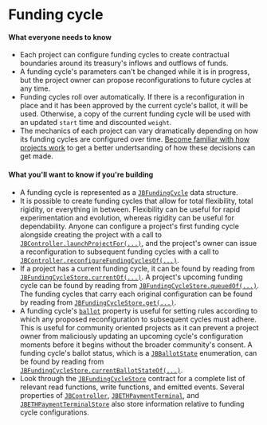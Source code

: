 # Funding cycle

#### What everyone needs to know

* Each project can configure funding cycles to create contractual boundaries around its treasury's inflows and outflows of funds.
* A funding cycle's parameters can't be changed while it is in progress, but the project owner can propose reconfigurations to future cycles at any time.
* Funding cycles roll over automatically. If there is a reconfiguration in place and it has been approved by the current cycle's ballot, it will be used. Otherwise, a copy of the current funding cycle will be used with an updated `start` time and discounted `weight`.
* The mechanics of each project can vary dramatically depending on how its funding cycles are configured over time. [Become familiar with how projects work](project.md) to get a better undertsanding of how these decisions can get made.

#### What you'll want to know if you're building

* A funding cycle is represented as a [`JBFundingCycle`](../../specifications/data-structures/jbfundingcycle.md) data structure.
* It is possible to create funding cycles that allow for total flexibility, total rigidity, or everything in between. Flexibility can be useful for rapid experimentation and evolution, whereas rigidity can be useful for dependability. Anyone can configure a project's first funding cycle alongside creating the project with a call to [`JBController.launchProjectFor(...)`](../../specifications/contracts/or-controllers/jbcontroller/write/launchprojectfor.md), and the project's owner can issue a reconfiguration to subsequent funding cycles with a call to [`JBController.reconfigureFundingCyclesOf(...)`](../../specifications/contracts/or-controllers/jbcontroller/write/reconfigurefundingcyclesof.md).
* If a project has a current funding cycle, it can be found by reading from [`JBFundingCycleStore.currentOf(...)`](../../specifications/contracts/jbfundingcyclestore/read/currentof.md). A project's upcoming funding cycle can be found by reading from [`JBFundingCycleStore.queuedOf(...)`](../../specifications/contracts/jbfundingcyclestore/read/queuedof.md). The funding cycles that carry each original configuration can be found by reading from [`JBFundingCycleStore.get(...)`](../../specifications/contracts/jbfundingcyclestore/read/get.md).
* A funding cycle's [`ballot`](ballot.md) property is useful for setting rules according to which any proposed reconfiguration to subsequent cycles must adhere. This is useful for community oriented projects as it can prevent a project owner from maliciously updating an upcoming cycle's configuration moments before it begins without the broader community's consent. A funding cycle's ballot status, which is a [`JBBallotState`](../../specifications/enums/jbballotstate.md) enumeration, can be found by reading from [`JBFundingCycleStore.currentBallotStateOf(...)`](../../specifications/contracts/jbfundingcyclestore/read/currentballotstateof.md).
* Look through the [`JBFundingCycleStore`](../../specifications/contracts/jbfundingcyclestore/) contract for a complete list of relevant read functions, write functions, and emitted events. Several properties of [`JBController`](../../specifications/contracts/or-controllers/jbcontroller/), [`JBETHPaymentTerminal`](../../specifications/contracts/or-payment-terminals/jbethpaymentterminal/), and [`JBETHPaymentTerminalStore`](../../specifications/contracts/or-payment-terminals/jbethpaymentterminalstore/) also store information relative to funding cycle configurations.

